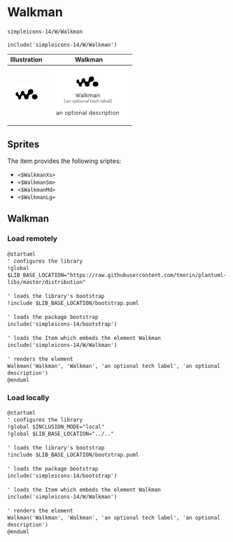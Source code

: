 # Walkman


```text
simpleicons-14/W/Walkman
```

```text
include('simpleicons-14/W/Walkman')
```



| Illustration | Walkman |
| :---: | :---: |
| ![illustration for Illustration](../../simpleicons-14/W/Walkman.png) | ![illustration for Walkman](../../simpleicons-14/W/Walkman.Local.png) |



## Sprites
The item provides the following sriptes:

- `<$WalkmanXs>`
- `<$WalkmanSm>`
- `<$WalkmanMd>`
- `<$WalkmanLg>`





## Walkman

### Load remotely
```plantuml
@startuml
' configures the library
!global $LIB_BASE_LOCATION="https://raw.githubusercontent.com/tmorin/plantuml-libs/master/distribution"

' loads the library's bootstrap
!include $LIB_BASE_LOCATION/bootstrap.puml

' loads the package bootstrap
include('simpleicons-14/bootstrap')

' loads the Item which embeds the element Walkman
include('simpleicons-14/W/Walkman')

' renders the element
Walkman('Walkman', 'Walkman', 'an optional tech label', 'an optional description')
@enduml
```

### Load locally
```plantuml
@startuml
' configures the library
!global $INCLUSION_MODE="local"
!global $LIB_BASE_LOCATION="../.."

' loads the library's bootstrap
!include $LIB_BASE_LOCATION/bootstrap.puml

' loads the package bootstrap
include('simpleicons-14/bootstrap')

' loads the Item which embeds the element Walkman
include('simpleicons-14/W/Walkman')

' renders the element
Walkman('Walkman', 'Walkman', 'an optional tech label', 'an optional description')
@enduml
```


